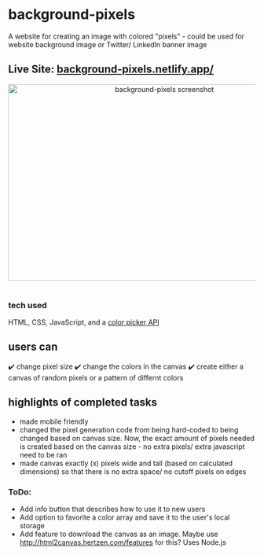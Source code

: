 # background-pixels
A website for creating an image with colored "pixels" - could be used for website background image or Twitter/ LinkedIn banner image
## Live Site: <a href="https://background-pixels.netlify.app/" target="_blank">__background-pixels.netlify.app/__</a>

  <section align="center">
<img src="https://i.ibb.co/g3qjF2b/background-pixels.png" alt="background-pixels screenshot" width="620" height="400"/>
</section>
  <br>

### tech used
HTML, CSS, JavaScript, and a <a href="https://iro.js.org/" target="_blank">color picker API</a> 

## users can
✔️ change pixel size
✔️ change the colors in the canvas
✔️ create either a canvas of random pixels or a pattern of differnt colors

## highlights of completed tasks
* made mobile friendly
* changed the pixel generation code from being hard-coded to being changed based on canvas size. Now, the exact amount of pixels needed is created based on the canvas size - no extra pixels/ extra javascript need to be ran
* made canvas exactly (x) pixels wide and tall (based on calculated dimensions) so that there is no extra space/ no cutoff pixels on edges
### ToDo:
* Add info button that describes how to use it to new users
* Add option to favorite a color array and save it to the user's local storage
* Add feature to download the canvas as an image. Maybe use http://html2canvas.hertzen.com/features for this? Uses Node.js
